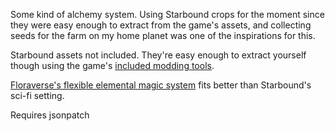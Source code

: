 Some kind of alchemy system. Using Starbound crops for the moment since they were easy enough to extract from the game's assets,
and collecting seeds for the farm on my home planet was one of the inspirations for this.

Starbound assets not included. They're easy enough to extract yourself though using the game's [included modding tools](http://community.playstarbound.com/index.php?threads/how-to-successfully-pack-and-unpack-pak-files.66649/).

[Floraverse's flexible elemental magic system](http://floraverse.deviantart.com/journal/Elements-guide-425648924) fits better
than Starbound's sci-fi setting.

Requires jsonpatch
